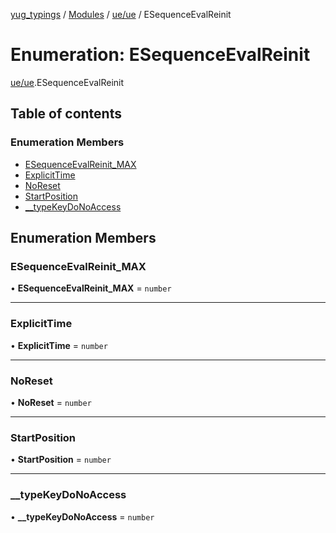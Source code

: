 [yug_typings](../README.md) / [Modules](../modules.md) / [ue/ue](../modules/ue_ue.md) / ESequenceEvalReinit

# Enumeration: ESequenceEvalReinit

[ue/ue](../modules/ue_ue.md).ESequenceEvalReinit

## Table of contents

### Enumeration Members

- [ESequenceEvalReinit\_MAX](ue_ue.ESequenceEvalReinit.md#esequenceevalreinit_max)
- [ExplicitTime](ue_ue.ESequenceEvalReinit.md#explicittime)
- [NoReset](ue_ue.ESequenceEvalReinit.md#noreset)
- [StartPosition](ue_ue.ESequenceEvalReinit.md#startposition)
- [\_\_typeKeyDoNoAccess](ue_ue.ESequenceEvalReinit.md#__typekeydonoaccess)

## Enumeration Members

### ESequenceEvalReinit\_MAX

• **ESequenceEvalReinit\_MAX** = `number`

___

### ExplicitTime

• **ExplicitTime** = `number`

___

### NoReset

• **NoReset** = `number`

___

### StartPosition

• **StartPosition** = `number`

___

### \_\_typeKeyDoNoAccess

• **\_\_typeKeyDoNoAccess** = `number`
